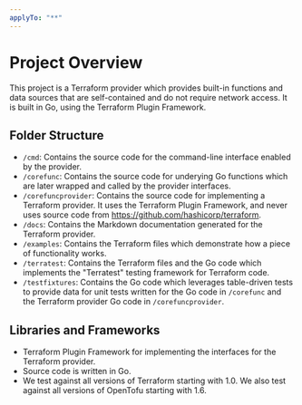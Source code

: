 ```yaml
---
applyTo: "**"
---
```


# Project Overview

This project is a Terraform provider which provides built-in functions and data sources that are self-contained and do not require network access. It is built in Go, using the Terraform Plugin Framework.

## Folder Structure

* `/cmd`: Contains the source code for the command-line interface enabled by the provider.
* `/corefunc`: Contains the source code for underying Go functions which are later wrapped and called by the provider interfaces.
* `/corefuncprovider`: Contains the source code for implementing a Terraform provider. It uses the Terraform Plugin Framework, and never uses source code from <https://github.com/hashicorp/terraform>.
* `/docs`: Contains the Markdown documentation generated for the Terraform provider.
* `/examples`: Contains the Terraform files which demonstrate how a piece of functionality works.
* `/terratest`: Contains the Terraform files and the Go code which implements the "Terratest" testing framework for Terraform code.
* `/testfixtures`: Contains the Go code which leverages table-driven tests to provide data for unit tests written for the Go code in `/corefunc` and the Terraform provider Go code in `/corefuncprovider`.

## Libraries and Frameworks

* Terraform Plugin Framework for implementing the interfaces for the Terraform provider.
* Source code is written in Go.
* We test against all versions of Terraform starting with 1.0. We also test against all versions of OpenTofu starting with 1.6.
